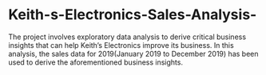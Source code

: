 # Keith-s-Electronics-Sales-Analysis-
The project involves exploratory data analysis to derive critical business insights that can help Keith’s Electronics improve its business. In this analysis, the sales data for 2019(January 2019 to December 2019) has been used to derive the aforementioned business insights.
